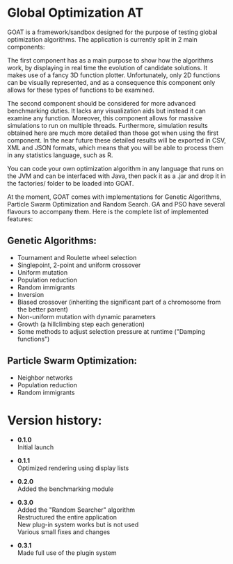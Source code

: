 Global Optimization AT
======================

GOAT is a framework/sandbox designed for the purpose of testing global optimization algorithms. 
The application is currently split in 2 main components:

The first component has as a main purpose to show how the algorithms work, by displaying in real time the evolution of candidate solutions. It makes use of a fancy 3D function plotter. Unfortunately, only 2D functions can be visually represented, and as a consequence this component only allows for these types of functions to be examined. 

The second component should be considered for more advanced benchmarking duties. It lacks any visualization aids but instead it can examine any function. Moreover, this component allows for massive simulations to run on multiple threads. Furthermore, simulation results obtained here are much more detailed than those got when using the first component.
In the near future these detailed results will be exported in CSV, XML and JSON formats, which means that you will be able to process them in any statistics language, such as R.

You can code your own optimization algorithm in any language that runs on the JVM and can be interfaced with Java, then pack it as a .jar and drop it in the factories/ folder to be loaded into GOAT. 

At the moment, GOAT comes with implementations for Genetic Algorithms, Particle Swarm Optimization and Random Search. GA and PSO have several flavours to accompany them. Here is the complete list of implemented features:

Genetic Algorithms:
-------------------

* Tournament and Roulette wheel selection
* Singlepoint, 2-point and uniform crossover
* Uniform mutation
* Population reduction
* Random immigrants
* Inversion
* Biased crossover (inheriting the significant part of a chromosome from the better parent)
* Non-uniform mutation with dynamic parameters
* Growth (a hillclimbing step each generation)
* Some methods to adjust selection pressure at runtime ("Damping functions")

Particle Swarm Optimization:
----------------------------

* Neighbor networks
* Population reduction
* Random immigrants

Version history:
================

+ **0.1.0**  
Initial launch

+ **0.1.1**  
Optimized rendering using display lists

+ **0.2.0**  
Added the benchmarking module

+ **0.3.0**  
Added the "Random Searcher" algorithm  
Restructured the entire application  
New plug-in system works but is not used  
Various small fixes and changes

+ **0.3.1**  
Made full use of the plugin system